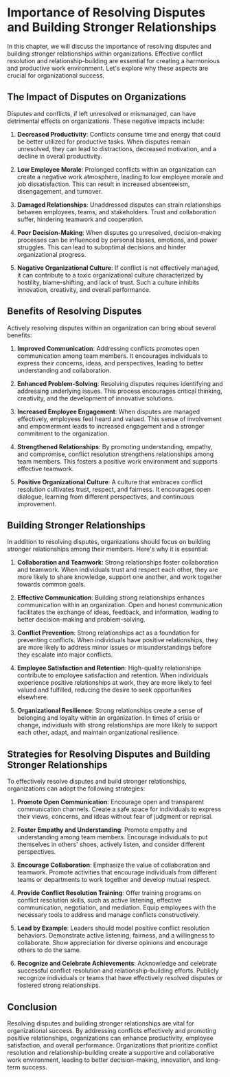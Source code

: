 # Importance of Resolving Disputes and Building Stronger Relationships

In this chapter, we will discuss the importance of resolving disputes and building stronger relationships within organizations. Effective conflict resolution and relationship-building are essential for creating a harmonious and productive work environment. Let's explore why these aspects are crucial for organizational success.

## The Impact of Disputes on Organizations

Disputes and conflicts, if left unresolved or mismanaged, can have detrimental effects on organizations. These negative impacts include:

1. **Decreased Productivity**: Conflicts consume time and energy that could be better utilized for productive tasks. When disputes remain unresolved, they can lead to distractions, decreased motivation, and a decline in overall productivity.
    
2. **Low Employee Morale**: Prolonged conflicts within an organization can create a negative work atmosphere, leading to low employee morale and job dissatisfaction. This can result in increased absenteeism, disengagement, and turnover.
    
3. **Damaged Relationships**: Unaddressed disputes can strain relationships between employees, teams, and stakeholders. Trust and collaboration suffer, hindering teamwork and cooperation.
    
4. **Poor Decision-Making**: When disputes go unresolved, decision-making processes can be influenced by personal biases, emotions, and power struggles. This can lead to suboptimal decisions and hinder organizational progress.
    
5. **Negative Organizational Culture**: If conflict is not effectively managed, it can contribute to a toxic organizational culture characterized by hostility, blame-shifting, and lack of trust. Such a culture inhibits innovation, creativity, and overall performance.
    

## Benefits of Resolving Disputes

Actively resolving disputes within an organization can bring about several benefits:

1. **Improved Communication**: Addressing conflicts promotes open communication among team members. It encourages individuals to express their concerns, ideas, and perspectives, leading to better understanding and collaboration.
    
2. **Enhanced Problem-Solving**: Resolving disputes requires identifying and addressing underlying issues. This process encourages critical thinking, creativity, and the development of innovative solutions.
    
3. **Increased Employee Engagement**: When disputes are managed effectively, employees feel heard and valued. This sense of involvement and empowerment leads to increased engagement and a stronger commitment to the organization.
    
4. **Strengthened Relationships**: By promoting understanding, empathy, and compromise, conflict resolution strengthens relationships among team members. This fosters a positive work environment and supports effective teamwork.
    
5. **Positive Organizational Culture**: A culture that embraces conflict resolution cultivates trust, respect, and fairness. It encourages open dialogue, learning from different perspectives, and continuous improvement.
    

## Building Stronger Relationships

In addition to resolving disputes, organizations should focus on building stronger relationships among their members. Here's why it is essential:

1. **Collaboration and Teamwork**: Strong relationships foster collaboration and teamwork. When individuals trust and respect each other, they are more likely to share knowledge, support one another, and work together towards common goals.
    
2. **Effective Communication**: Building strong relationships enhances communication within an organization. Open and honest communication facilitates the exchange of ideas, feedback, and information, leading to better decision-making and problem-solving.
    
3. **Conflict Prevention**: Strong relationships act as a foundation for preventing conflicts. When individuals have positive relationships, they are more likely to address minor issues or misunderstandings before they escalate into major conflicts.
    
4. **Employee Satisfaction and Retention**: High-quality relationships contribute to employee satisfaction and retention. When individuals experience positive relationships at work, they are more likely to feel valued and fulfilled, reducing the desire to seek opportunities elsewhere.
    
5. **Organizational Resilience**: Strong relationships create a sense of belonging and loyalty within an organization. In times of crisis or change, individuals with strong relationships are more likely to support each other, adapt, and maintain organizational resilience.
    

## Strategies for Resolving Disputes and Building Stronger Relationships

To effectively resolve disputes and build stronger relationships, organizations can adopt the following strategies:

1. **Promote Open Communication**: Encourage open and transparent communication channels. Create a safe space for individuals to express their views, concerns, and ideas without fear of judgment or reprisal.
    
2. **Foster Empathy and Understanding**: Promote empathy and understanding among team members. Encourage individuals to put themselves in others' shoes, actively listen, and consider different perspectives.
    
3. **Encourage Collaboration**: Emphasize the value of collaboration and teamwork. Promote activities that encourage individuals from different teams or departments to work together and develop mutual respect.
    
4. **Provide Conflict Resolution Training**: Offer training programs on conflict resolution skills, such as active listening, effective communication, negotiation, and mediation. Equip employees with the necessary tools to address and manage conflicts constructively.
    
5. **Lead by Example**: Leaders should model positive conflict resolution behaviors. Demonstrate active listening, fairness, and a willingness to collaborate. Show appreciation for diverse opinions and encourage others to do the same.
    
6. **Recognize and Celebrate Achievements**: Acknowledge and celebrate successful conflict resolution and relationship-building efforts. Publicly recognize individuals or teams that have effectively resolved disputes or fostered strong relationships.
    

## Conclusion

Resolving disputes and building stronger relationships are vital for organizational success. By addressing conflicts effectively and promoting positive relationships, organizations can enhance productivity, employee satisfaction, and overall performance. Organizations that prioritize conflict resolution and relationship-building create a supportive and collaborative work environment, leading to better decision-making, innovation, and long-term success.
